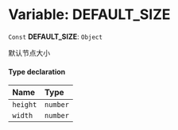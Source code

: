 # Variable: DEFAULT\_SIZE

`Const` **DEFAULT\_SIZE**: `Object`

默认节点大小

#### Type declaration

| Name | Type |
| :------ | :------ |
| `height` | `number` |
| `width` | `number` |
